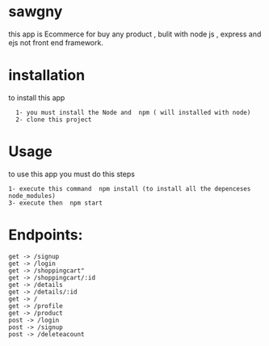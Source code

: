 # sawgny

this app is Ecommerce for buy any product , bulit with node js , express and ejs not front end framework.

# installation
 
  to install this app 
  ```
    1- you must install the Node and  npm ( will installed with node)
    2- clone this project
   ```
    
    
 # Usage
   to use this app you must do this steps
   ```
  1- execute this command  npm install (to install all the depenceses node_modules)
  3- execute then  npm start
  ```
  
  # Endpoints:
  
  ```
  get -> /signup
  get -> /login
  get -> /shoppingcart"
  get -> /shoppingcart/:id
  get -> /details
  get -> /details/:id
  get -> /
  get -> /profile
  get -> /product
  post -> /login
  post -> /signup
  post -> /deleteacount

  ```
